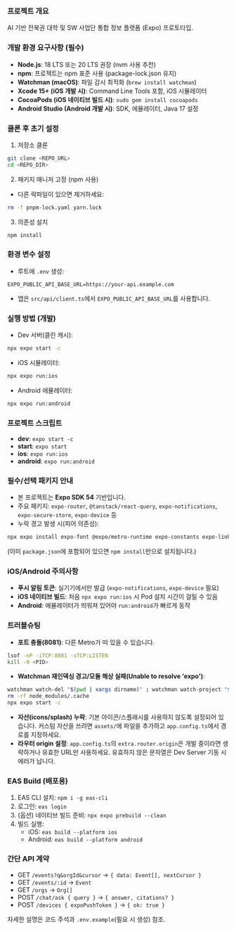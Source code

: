 ### 프로젝트 개요
AI 기반 전북권 대학 및 SW 사업단 통합 정보 플랫폼 (Expo) 프로토타입.

### 개발 환경 요구사항 (필수)
- **Node.js**: 18 LTS 또는 20 LTS 권장 (nvm 사용 추천)
- **npm**: 프로젝트는 npm 표준 사용 (package-lock.json 유지)
- **Watchman (macOS)**: 파일 감시 최적화 (`brew install watchman`)
- **Xcode 15+ (iOS 개발 시)**: Command Line Tools 포함, iOS 시뮬레이터
- **CocoaPods (iOS 네이티브 빌드 시)**: `sudo gem install cocoapods`
- **Android Studio (Android 개발 시)**: SDK, 에뮬레이터, Java 17 설정

### 클론 후 초기 설정
1) 저장소 클론
```bash
git clone <REPO_URL>
cd <REPO_DIR>
```
2) 패키지 매니저 고정 (npm 사용)
- 다른 락파일이 있으면 제거하세요:
```bash
rm -f pnpm-lock.yaml yarn.lock
```
3) 의존성 설치
```bash
npm install
```

### 환경 변수 설정
- 루트에 `.env` 생성:
```env
EXPO_PUBLIC_API_BASE_URL=https://your-api.example.com
```
- 앱은 `src/api/client.ts`에서 `EXPO_PUBLIC_API_BASE_URL`를 사용합니다.

### 실행 방법 (개발)
- Dev 서버(클린 캐시):
```bash
npx expo start -c
```
- iOS 시뮬레이터:
```bash
npx expo run:ios
```
- Android 에뮬레이터:
```bash
npx expo run:android
```

### 프로젝트 스크립트
- **dev**: `expo start -c`
- **start**: `expo start`
- **ios**: `expo run:ios`
- **android**: `expo run:android`

### 필수/선택 패키지 안내
- 본 프로젝트는 **Expo SDK 54** 기반입니다.
- 주요 패키지: `expo-router`, `@tanstack/react-query`, `expo-notifications`, `expo-secure-store`, `expo-device` 등
- 누락 경고 발생 시(피어 의존성):
```bash
npx expo install expo-font @expo/metro-runtime expo-constants expo-linking react-native-worklets
```
(이미 `package.json`에 포함되어 있으면 `npm install`만으로 설치됩니다.)

### iOS/Android 주의사항
- **푸시 알림 토큰**: 실기기에서만 발급 (`expo-notifications`, `expo-device` 필요)
- **iOS 네이티브 빌드**: 처음 `npx expo run:ios` 시 Pod 설치 시간이 걸릴 수 있음
- **Android**: 에뮬레이터가 띄워져 있어야 `run:android`가 빠르게 동작

### 트러블슈팅
- **포트 충돌(8081)**: 다른 Metro가 떠 있을 수 있습니다.
```bash
lsof -nP -iTCP:8081 -sTCP:LISTEN
kill -9 <PID>
```
- **Watchman 재인덱싱 경고/모듈 해상 실패(Unable to resolve 'expo')**:
```bash
watchman watch-del "$(pwd | xargs dirname)" ; watchman watch-project "$(pwd | xargs dirname)"
rm -rf node_modules/.cache
npx expo start -c
```
- **자산(icons/splash) 누락**: 기본 아이콘/스플래시를 사용하지 않도록 설정되어 있습니다. 커스텀 자산을 쓰려면 `assets/`에 파일을 추가하고 `app.config.ts`에서 경로를 지정하세요.
- **라우터 origin 설정**: `app.config.ts`의 `extra.router.origin`은 개발 중이라면 생략하거나 유효한 URL만 사용하세요. 유효하지 않은 문자열은 Dev Server 기동 시 에러가 납니다.

### EAS Build (배포용)
1) EAS CLI 설치: `npm i -g eas-cli`
2) 로그인: `eas login`
3) (옵션) 네이티브 빌드 준비: `npx expo prebuild --clean`
4) 빌드 실행:
   - iOS: `eas build --platform ios`
   - Android: `eas build --platform android`

### 간단 API 계약
- GET `/events?q&orgId&cursor` → `{ data: Event[], nextCursor }`
- GET `/events/:id` → `Event`
- GET `/orgs` → `Org[]`
- POST `/chat/ask { query }` → `{ answer, citations? }`
- POST `/devices { expoPushToken }` → `{ ok: true }`

자세한 설명은 코드 주석과 `.env.example`(필요 시 생성) 참조.



